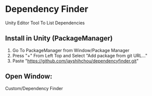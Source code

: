 # Dependency Finder
Unity Editor Tool To List Dependencies

## Install in Unity (PackageManager)
1. Go To PackageManager from Window/Package Manager
2. Press "+" From Left Top and Select "Add package from git URL..."
3. Paste "https://github.com/jayshihchou/dependencyfinder.git"


## Open Window:
Custom/Dependency Finder
